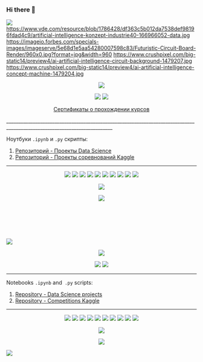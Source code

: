 ### Hi there 👋

<a id='link6'></a>
<a id='RUS'></a>
<a href="#ENG"><img src='https://img.shields.io/badge/RUS-ENG-blue'></a>
https://www.vde.com/resource/blob/1786428/df363c5b012da7538def98196fdad4c9/artificial-intelligence-konzept-industrie40-166966052-data.jpg
https://imageio.forbes.com/specials-images/imageserve/5e68d1e5aa54280007598c83/Futuristic-Circuit-Board-Render/960x0.jpg?format=jpg&width=960
https://www.crushpixel.com/big-static14/preview4/ai-artificial-intelligence-circuit-background-1479207.jpg
https://www.crushpixel.com/big-static14/preview4/ai-artificial-intelligence-concept-machine-1479204.jpg

<p align="center"><img src='https://www.crushpixel.com/big-static14/preview4/ai-artificial-intelligence-concept-machine-1479204.jpg'></p>
<p align="center">
  <a href="https://www.kaggle.com/virusz88"><img src='https://img.shields.io/badge/Kaggle-20BEFF?style=for-the-badge&logo=Kaggle&logoColor=white'></a>
  <a href="https://leetcode.com/MikhailNaumov88"><img src='https://img.shields.io/badge/-LeetCode-FFA116?style=for-the-badge&logo=LeetCode&logoColor=black'></a>
  
</p>
<p align="center"> <a href="https://github.com/">Сертификаты о прохождении курсов</a></p>
__________________________________________________________________________________________________________________________

Ноутбуки `.ipynb` и `.py` скрипты:
01. [Репозиторий - Проекты Data Science](https://github.com/MikhailNaumov88/yandex_praktikum)  
02. [Репозиторий - Проекты соревнований Kaggle](https://github.com/MikhailNaumov88/kaggle_competitions)


__________________________________________________________________________________________________________________________
<p align="center">
  <img src="https://img.shields.io/badge/python-3670A0?style=for-the-badge&logo=python&logoColor=ffdd54" />
  <img src="https://img.shields.io/badge/postgres-%23316192.svg?style=for-the-badge&logo=postgresql&logoColor=white" />
  <img src="https://img.shields.io/badge/SciPy-%230C55A5.svg?style=for-the-badge&logo=scipy&logoColor=%white" />
  <img src="https://img.shields.io/badge/numpy-%23013243.svg?style=for-the-badge&logo=numpy&logoColor=white" />
   <img src="https://img.shields.io/badge/pandas-%23150458.svg?style=for-the-badge&logo=pandas&logoColor=white" />
  
  
   <img src="https://img.shields.io/badge/scikit--learn-%23F7931E.svg?style=for-the-badge&logo=scikit-learn&logoColor=white" />
  <img src="https://img.shields.io/badge/TensorFlow-%23FF6F00.svg?style=for-the-badge&logo=TensorFlow&logoColor=white" />
   <img src="https://img.shields.io/badge/PyTorch-%23EE4C2C.svg?style=for-the-badge&logo=PyTorch&logoColor=white" />
  <img src="https://img.shields.io/badge/Keras-%23D00000.svg?style=for-the-badge&logo=Keras&logoColor=white" />
   
  
  <img src="https://img.shields.io/badge/github-%23121011.svg?style=for-the-badge&logo=github&logoColor=white" />
  
</p>
<p align="center">
<img src="https://img.shields.io/badge/miscellaneous libraries-blue">
</p>
<p align="center">
<img src='https://github-readme-stats.vercel.app/api/top-langs/?username=MikhailNaumov88&show_icons=true&layout=compact&theme=tokyonight'/>
</p>

<br>
<br>
<br>
<br>
<br>
<a id='ENG'></a>
<a id='link7'></a>
<a href="#RUS"><img src='https://img.shields.io/badge/ENG-RUS-blue'></a>
<p align="center"><img src='https://imageio.forbes.com/specials-images/imageserve/5e68d1e5aa54280007598c83/Futuristic-Circuit-Board-Render/960x0.jpg?format=jpg&width=960'></p>
<p align="center">
  <a href="https://www.kaggle.com/virusz88"><img src='https://img.shields.io/badge/Kaggle-20BEFF?style=for-the-badge&logo=Kaggle&logoColor=white'></a>
  <a href="https://leetcode.com/MikhailNaumov88/"><img src='https://img.shields.io/badge/-LeetCode-FFA116?style=for-the-badge&logo=LeetCode&logoColor=black'></a>
  
</p>


__________________________________________________________________________________________________________________________
Notebooks `.ipynb` and` .py` scripts:
01. [Repository - Data Science projects](https://github.com/MikhailNaumov88/yandex_praktikum)  
02. [Repository - Competitions Kaggle](https://github.com/MikhailNaumov88/kaggle_competitions)

__________________________________________________________________________________________________________________________
<p align="center">
  <img src="https://img.shields.io/badge/python-3670A0?style=for-the-badge&logo=python&logoColor=ffdd54" />
  <img src="https://img.shields.io/badge/postgres-%23316192.svg?style=for-the-badge&logo=postgresql&logoColor=white" />
  <img src="https://img.shields.io/badge/SciPy-%230C55A5.svg?style=for-the-badge&logo=scipy&logoColor=%white" />
  <img src="https://img.shields.io/badge/numpy-%23013243.svg?style=for-the-badge&logo=numpy&logoColor=white" />
   <img src="https://img.shields.io/badge/pandas-%23150458.svg?style=for-the-badge&logo=pandas&logoColor=white" />
  
   <img src="https://img.shields.io/badge/scikit--learn-%23F7931E.svg?style=for-the-badge&logo=scikit-learn&logoColor=white" />
  <img src="https://img.shields.io/badge/TensorFlow-%23FF6F00.svg?style=for-the-badge&logo=TensorFlow&logoColor=white" />
   <img src="https://img.shields.io/badge/PyTorch-%23EE4C2C.svg?style=for-the-badge&logo=PyTorch&logoColor=white" />
  <img src="https://img.shields.io/badge/Keras-%23D00000.svg?style=for-the-badge&logo=Keras&logoColor=white" />
  
  <img src="https://img.shields.io/badge/github-%23121011.svg?style=for-the-badge&logo=github&logoColor=white" />
  
</p>
<p align="center">
<img src="https://img.shields.io/badge/miscellaneous libraries-blue">
</p>
<p align="center">
<img src='https://github-readme-stats.vercel.app/api/top-langs/?username=MikhailNaumov88&show_icons=true&layout=compact&theme=tokyonight'/>
</p>

<a href="#link7"><img src='https://img.shields.io/badge/Back to top-&#x21A9-blue'></a>
